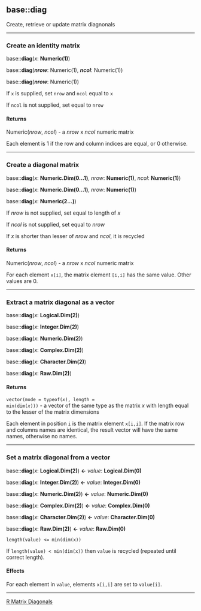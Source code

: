 ## base::diag

Create, retrieve or update matrix diagnonals

---
### Create an identity matrix

base::**diag**(*x*: **Numeric(1)**)

base::**diag**(***nrow***: Numeric(1), ***ncol***: Numeric(1))

base::**diag**(***nrow***: Numeric(1))

If `x` is supplied, set `nrow` and `ncol` equal to `x`

If `ncol` is not supplied, set equal to `nrow`

#### Returns
Numeric(*nrow*, *ncol*) - a *nrow* x *ncol* numeric matrix

Each element is 1 if the row and column indices are equal, or 0 otherwise.

---
### Create a diagonal matrix

base::**diag**(*x*: **Numeric.Dim(0...1)**, *nrow*: **Numeric(1)**, *ncol*: **Numeric(1)**)

base::**diag**(*x*: **Numeric.Dim(0...1)**, *nrow*: **Numeric(1)**)

base::**diag**(*x*: **Numeric(2...)**)

If *nrow* is not supplied, set equal to length of *x*

If *ncol* is not supplied, set equal to *nrow*

If *x* is shorter than lesser of *nrow* and *ncol*, it is recycled

#### Returns
Numeric(*nrow*, *ncol*) - a *nrow* x *ncol* numeric matrix

For each element `x[i]`, the matrix element `[i,i]` has the same value. Other values are 0.

---
### Extract a matrix diagonal as a vector

base::**diag**(*x*: **Logical.Dim(2)**)

base::**diag**(*x*: **Integer.Dim(2)**)

base::**diag**(*x*: **Numeric.Dim(2)**)

base::**diag**(*x*: **Complex.Dim(2)**)

base::**diag**(*x*: **Character.Dim(2)**)

base::**diag**(*x*: **Raw.Dim(2)**)

#### Returns
<code>vector(mode = typeof(*x*), length = min(dim(*x*)))</code> - a vector of the same type as the matrix *x* with length equal to the lesser of the matrix dimensions

Each element in position `i` is the matrix element `x[i,i]`. If the matrix row and columns names are identical, the result vector will have the same names, otherwise no names.

---
### Set a matrix diagonal from a vector

base::**diag**(*x*: **Logical.Dim(2)**) **<-** *value*: **Logical.Dim(0)**

base::**diag**(*x*: **Integer.Dim(2)**) **<-** *value*: **Integer.Dim(0)**

base::**diag**(*x*: **Numeric.Dim(2)**) **<-** *value*: **Numeric.Dim(0)**

base::**diag**(*x*: **Complex.Dim(2)**) **<-** *value*: **Complex.Dim(0)**

base::**diag**(*x*: **Character.Dim(2)**) **<-** *value*: **Character.Dim(0)**

base::**diag**(*x*: **Raw.Dim(2)**) **<-** *value*: **Raw.Dim(0)**

`length(value) <= min(dim(x))`

If `length(value) < min(dim(x))` then `value` is recycled (repeated until correct length).

#### Effects

For each element in `value`, elements `x[i,i]` are set to `value[i]`.

---

[R Matrix Diagonals](http://stat.ethz.ch/R-manual/R-devel/library/base/html/diag.html)
